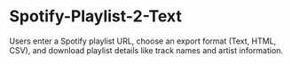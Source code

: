 # Spotify-Playlist-2-Text
Users enter a Spotify playlist URL, choose an export format (Text, HTML, CSV), and download playlist details like track names and artist information.
